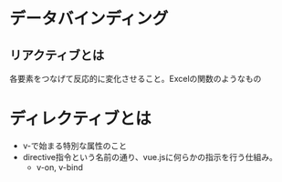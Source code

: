 # データバインディング
## リアクティブとは
各要素をつなげて反応的に変化させること。Excelの関数のようなもの

# ディレクティブとは
- v-で始まる特別な属性のこと
- directive指令という名前の通り、vue.jsに何らかの指示を行う仕組み。
  - v-on, v-bind
